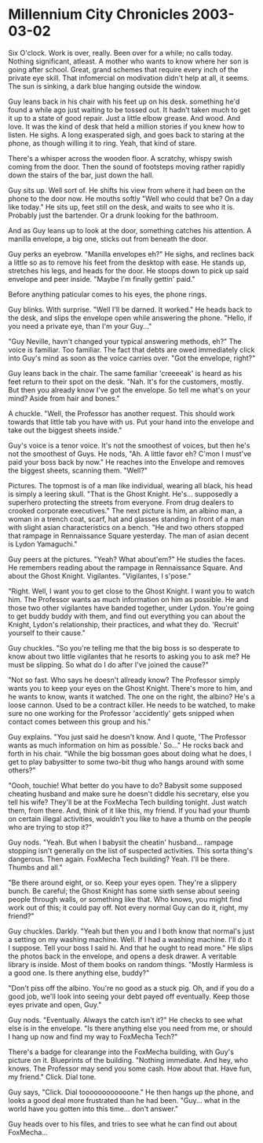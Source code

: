 <!-- TITLE: Millennium City Chronicles 2003-03-02 -->
<!-- SUBTITLE: A game log for Millennium City Chronicles -->

# Millennium City Chronicles 2003-03-02

Six O'clock. Work is over, really. Been over for a while; no calls today. Nothing significant, atleast. A mother who wants to know where her son is going after school. Great, grand schemes that require every inch of the private eye skill. That infomercial on modivation didn't help at all, it seems. The sun is sinking, a dark blue hanging outside the window.

Guy leans back in his chair with his feet up on his desk. something he'd found a while ago just waiting to be tossed out. It hadn't taken much to get it up to a state of good repair. Just a little elbow grease. And wood. And love. It was the kind of desk that held a million stories if you knew how to listen. He sighs. A long exasperated sigh, and goes back to staring at the phone, as though willing it to ring. Yeah, that kind of stare.

There's a whisper across the wooden floor. A scratchy, whispy swish coming from the door. Then the sound of footsteps moving rather rapidly down the stairs of the bar, just down the hall.

Guy sits up. Well sort of. He shifts his view from where it had been on the phone to the door now. He mouths softly "Well who could that be? On a day like today." He sits up, feet still on the desk, and waits to see who it is. Probably just the bartender. Or a drunk looking for the bathroom.

And as Guy leans up to look at the door, something catches his attention. A manilla envelope, a big one, sticks out from beneath the door.

Guy perks an eyebrow. "Manilla envelopes eh?" He sighs, and reclines back a little so as to remove his feet from the desktop with ease. He stands up, stretches his legs, and heads for the door. He stoops down to pick up said envelope and peer inside. "Maybe I'm finally gettin' paid."

Before anything paticular comes to his eyes, the phone rings.

Guy blinks. With surprise. "Well I'll be darned. It worked." He heads back to the desk, and slips the envelope open while answering the phone. "Hello, if you need a private eye, than I'm your Guy..."

"Guy Neville, havn't changed your typical answering methods, eh?" The voice is familiar. Too familiar. The fact that debts are owed immediately click into Guy's mind as soon as the voice carries over. "Got the envelope, right?"

Guy leans back in the chair. The same familiar 'creeeeak' is heard as his feet return to their spot on the desk. "Nah. It's for the customers, mostly. But then you already know I've got the envelope. So tell me what's on your mind? Aside from hair and bones."

A chuckle. "Well, the Professor has another request. This should work towards that little tab you have with us. Put your hand into the envelope and take out the biggest sheets inside."

Guy's voice is a tenor voice. It's not the smoothest of voices, but then he's not the smoothest of Guys. He nods, "Ah. A little favor eh? C'mon I must've paid your boss back by now." He reaches into the Envelope and removes the biggest sheets, scanning them. "Well?"

Pictures. The topmost is of a man like individual, wearing all black, his head is simply a leering skull. "That is the Ghost Knight. He's... supposedly a superhero protecting the streets from everyone. From drug dealers to crooked corporate executives." The next picture is him, an albino man, a woman in a trench coat, scarf, hat and glasses standing in front of a man with slight asian characteristics on a bench. "He and two others stopped that rampage in Rennaissance Square yesterday. The man of asian decent is Lydon Yamaguchi."

Guy peers at the pictures. "Yeah? What about'em?" He studies the faces. He remembers reading about the rampage in Rennaissance Square. And about the Ghost Knight. Vigilantes. "Vigilantes, I s'pose."

"Right. Well, I want you to get close to the Ghost Knight. I want you to watch him. The Professor wants as much information on him as possible. He and those two other vigilantes have banded together, under Lydon. You're going to get buddy buddy with them, and find out everything you can about the Knight, Lydon's relationship, their practices, and what they do. 'Recruit' yourself to their cause."

Guy chuckles. "So you're telling me that the big boss is so desperate to know about two little vigilantes that he resorts to asking you to ask me? He must be slipping. So what do I do after I've joined the cause?"

"Not so fast. Who says he doesn't allready know? The Professor simply wants you to keep your eyes on the Ghost Knight. There's more to him, and he wants to know, wants it watched. The one on the right, the albino? He's a loose cannon. Used to be a contract killer. He needs to be watched, to make sure no one working for the Professor 'accidently' gets snipped when contact comes between this group and his."

Guy explains. "You just said he doesn't know. And I quote, 'The Professor wants as much information on him as possible.' So..." He rocks back and forth in his chair. "While the big bossman goes about doing what he does, I get to play babysitter to some two-bit thug who hangs around with some others?"

"Oooh, touchie! What better do you have to do? Babysit some supposed cheating husband and make sure he doesn't diddle his secretary, else you tell his wife? They'll be at the FoxMecha Tech building tonight. Just watch them, from there. And, think of it like this, my friend. If you had your thumb on certain illegal activities, wouldn't you like to have a thumb on the people who are trying to stop it?"

Guy nods. "Yeah. But when I babysit the cheatin' husband... rampage stopping isn't generally on the list of suspected activities. This sorta thing's dangerous. Then again. FoxMecha Tech building? Yeah. I'll be there. Thumbs and all."

"Be there around eight, or so. Keep your eyes open. They're a slippery bunch. Be careful; the Ghost Knight has some sixth sense about seeing people through walls, or something like that. Who knows, you might find work out of this; it could pay off. Not every normal Guy can do it, right, my friend?"

Guy chuckles. Darkly. "Yeah but then you and I both know that normal's just a setting on my washing machine. Well. If I had a washing machine. I'll do it I suppose. Tell your boss I said hi. And that he ought to read more." He slips the photos back in the envelope, and opens a desk drawer. A veritable library is inside. Most of them books on random things. "Mostly Harmless is a good one. Is there anything else, buddy?"

"Don't piss off the albino. You're no good as a stuck pig. Oh, and if you do a good job, we'll look into seeing your debt payed off eventually. Keep those eyes private and open, Guy."

Guy nods. "Eventually. Always the catch isn't it?" He checks to see what else is in the envelope. "Is there anything else you need from me, or should I hang up now and find my way to FoxMecha Tech?"

There's a badge for clearange into the FoxMecha building, with Guy's picture on it. Blueprints of the building. "Nothing immediate. And hey, who knows. The Professor may send you some cash. How about that. Have fun, my friend." Click. Dial tone.

Guy says, "Click. Dial toooooooooooone." He then hangs up the phone, and looks a good deal more frustrated than he had been. "Guy... what in the world have you gotten into this time... don't answer."

Guy heads over to his files, and tries to see what he can find out about FoxMecha...